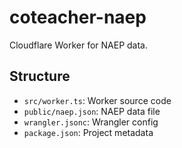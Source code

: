 # coteacher-naep

Cloudflare Worker for NAEP data.

## Structure
- `src/worker.ts`: Worker source code
- `public/naep.json`: NAEP data file
- `wrangler.jsonc`: Wrangler config
- `package.json`: Project metadata
